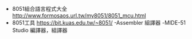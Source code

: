 - 8051組合語言程式大全 
http://www.formosaos.url.tw/my8051/8051_mcu.html
- 8051工具 https://bit.kuas.edu.tw/~8051/
  -Assembler 組譯器
  -MIDE-51 Studio 編譯器，組譯器